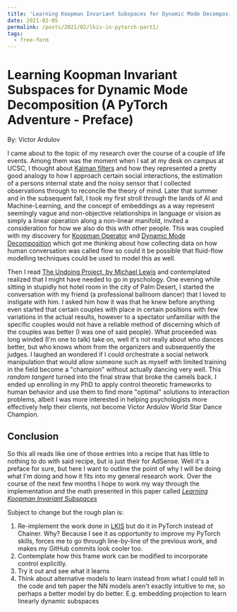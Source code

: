 ```yaml
---
title: 'Learning Koopman Invariant Subspaces for Dynamic Mode Decomposition (A PyTorch Adventure)'
date: 2021-02-05
permalink: /posts/2021/02/lkis-in-pytorch-part1/
tags:
  - free-form
---
```


Learning Koopman Invariant Subspaces for Dynamic Mode Decomposition (A PyTorch Adventure - Preface)
======

By: Victor Ardulov

I came about to the topic of my research over the course of a couple of life events. Among them was the moment when I 
sat at my desk on campus at UCSC, I thought about [Kalman filters](http://web.mit.edu/kirtley/kirtley/binlustuff/literature/control/Kalman%20filter.pdf) and how they represented a pretty good analogy to how I
approach certain social interactions, the estimation of a persons internal state and the noisy sensor that I collected 
observations through to reconcile the theory of mind. Later that summer and in the subsequent fall, I took my first stroll
through the lands of AI and Machine-Learning, and the concept of embeddings as a way represent seemingly vague and 
non-objective relationships in language or vision as simply a linear operation along a non-linear manifold, invited a 
consideration for how we also do this with other people. This was coupled with my discovery for [Koopman Operator](https://www.mit.edu/~arbabi/research/KoopmanIntro.pdf) and
[Dynamic Mode Decomposition](https://hal-polytechnique.archives-ouvertes.fr/file/index/docid/1020654/filename/DMS0022112010001217a.pdf) which got me thinking about how collecting data on how human conversation was called flow
so could it be possible that fluid-flow modelling techniques could be used to model this as well.

Then I read [The Undoing Project, by Michael Lewis](https://www.goodreads.com/book/show/35631386-the-undoing-project) and contemplated realized that I might have needed to go in pyschology.
One evening while sitting in stupidly hot hotel room in the city of Palm Desert, I started the conversation with my friend
(a professional ballroom dancer) that I loved to instigate with him. I asked him how it was that he knew before anything
even started that certain couples with place in certain positions with few variations in the actual results, however to 
a spectator unfamiliar with the specific couples would not have a reliable method of discerning which of the couples was
better (I was one of said people). What proceeded was long winded (I'm one to talk) take on, well it's not really about 
who dances better, but who knows whom from the organizers and subsequently the judges. I laughed an wondered if I could 
orchestrate a social network manipulation that would allow someone such as myself with limited training in the field 
become a "champion" without actually dancing very well. This *random tangent* turned into the final straw that broke the
camels back. I ended up enrolling in my PhD to apply control theoretic frameworks to human behavior and use them to find
more "optimal" solutions to interaction problems, albeit I was more interested in helping psychologists more effectively
help their clients, not become Victor Ardulov World Star Dance Champion.

Conclusion
---
So this all reads like one of those entries into a recipe that has little to nothing to do with said recipe, but is just
their for AdSense. Well it's a preface for sure, but here I want to outline the point of why I will be doing what I'm doing
and how it fits into my general research work. Over the course of the next few months I hope to work my way through the 
implementation and the math presented in this paper called [*Learning Koopman Invariant Subspaces*](https://arxiv.org/pdf/1710.04340.pdf)

Subject to change but the rough plan is:
1. Re-implement the work done in [LKIS](https://github.com/thetak11/learning-kis) but do it in PyTorch instead of Chainer. Why? Because I see it as opportunity to improve my PyTorch skills, forces me to go through line-by-line of the previous work, and makes my GitHub commits look cooler too.
2. Contemplate how this frame work can be modified to incorporate control explicitly.
3. Try it out and see what it learns
4. Think about alternative models to learn instead from what I could tell in the code and teh paper the NN models aren't
exactly intuitive to me, so perhaps a better model by do better. E.g. embedding projection to learn linearly dynamic subspaces
   